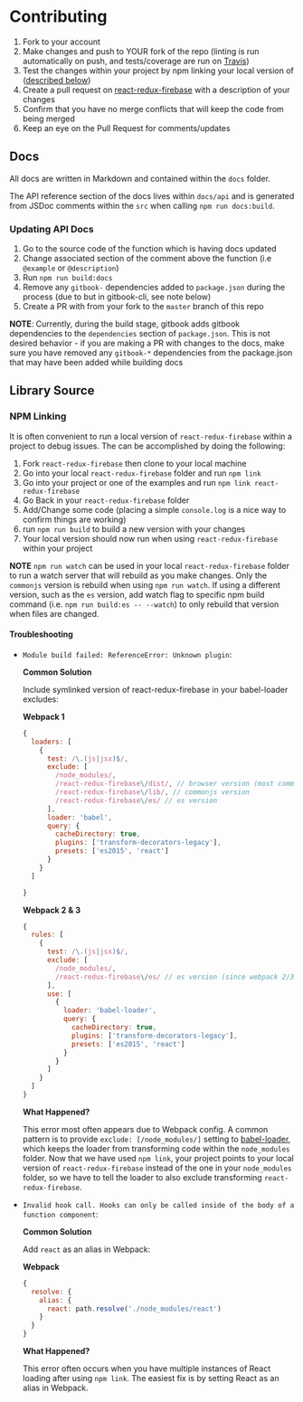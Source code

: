 # Contributing

1. Fork to your account
1. Make changes and push to YOUR fork of the repo (linting is run automatically on push, and tests/coverage are run on [Travis](https://travis-ci.org/prescottprue/react-redux-firebase))
1. Test the changes within your project by npm linking your local version of ([described below]())
1. Create a pull request on [react-redux-firebase](https://github.com/prescottprue/react-redux-firebase) with a description of your changes
1. Confirm that you have no merge conflicts that will keep the code from being merged
1. Keep an eye on the Pull Request for comments/updates

## Docs

All docs are written in Markdown and contained within the `docs` folder.

The API reference section of the docs lives within `docs/api` and is generated from JSDoc comments within the `src` when calling `npm run docs:build`.

### Updating API Docs

1. Go to the source code of the function which is having docs updated
1. Change associated section of the comment above the function (i.e `@example` or `@description`)
1. Run `npm run build:docs`
1. Remove any `gitbook-` dependencies added to `package.json` during the process (due to but in gitbook-cli, see note below)
1. Create a PR with from your fork to the `master` branch of this repo

**NOTE**: Currently, during the build stage, gitbook adds gitbook dependencies to the `dependencies` section of `package.json`. This is not desired behavior - if you are making a PR with changes to the docs, make sure you have removed any `gitbook-*` dependencies from the package.json that may have been added while building docs

## Library Source

### NPM Linking

It is often convenient to run a local version of `react-redux-firebase` within a project to debug issues. The can be accomplished by doing the following:

1. Fork `react-redux-firebase` then clone to your local machine
1. Go into your local `react-redux-firebase` folder and run `npm link`
1. Go into your project or one of the examples and run `npm link react-redux-firebase`
1. Go Back in your `react-redux-firebase` folder
1. Add/Change some code (placing a simple `console.log` is a nice way to confirm things are working)
1. run `npm run build` to build a new version with your changes
1. Your local version should now run when using `react-redux-firebase` within your project

**NOTE**
`npm run watch` can be used in your local `react-redux-firebase` folder to run a watch server that will rebuild as you make changes. Only the `commonjs` version is rebuild when using `npm run watch`. If using a different version, such as the `es` version, add watch flag to specific npm build command (i.e. `npm run build:es -- --watch`) to only rebuild that version when files are changed.

#### Troubleshooting

* `Module build failed: ReferenceError: Unknown plugin`:

  **Common Solution**

  Include symlinked version of react-redux-firebase in your babel-loader excludes:

  **Webpack 1**

  ```js
  {
    loaders: [
      {
        test: /\.(js|jsx)$/,
        exclude: [
          /node_modules/,
          /react-redux-firebase\/dist/, // browser version (most common in Webpack 1)
          /react-redux-firebase\/lib/, // commonjs version
          /react-redux-firebase\/es/ // es version
        ],
        loader: 'babel',
        query: {
          cacheDirectory: true,
          plugins: ['transform-decorators-legacy'],
          presets: ['es2015', 'react']
        }
      }
    ]

  }
  ```

  **Webpack 2 & 3**

  ```js
  {
    rules: [
      {
        test: /\.(js|jsx)$/,
        exclude: [
          /node_modules/,
          /react-redux-firebase\/es/ // es version (since webpack 2/3 uses module field of package.json)
        ],
        use: [
          {
            loader: 'babel-loader',
            query: {
              cacheDirectory: true,
              plugins: ['transform-decorators-legacy'],
              presets: ['es2015', 'react']
            }
          }
        ]
      }
    ]
  }
  ```

  **What Happened?**

  This error most often appears due to Webpack config. A common pattern is to provide `exclude: [/node_modules/]` setting to [babel-loader](https://github.com/babel/babel-loader), which keeps the loader from transforming code within the `node_modules` folder. Now that we have used `npm link`, your project points to your local version of `react-redux-firebase` instead of the one in your `node_modules` folder, so we have to tell the loader to also exclude transforming `react-redux-firebase`.

* `Invalid hook call. Hooks can only be called inside of the body of a function component`:

  **Common Solution**

  Add `react` as an alias in Webpack:
  
  **Webpack**
  
  ```js
  {
    resolve: {  
      alias: {  
        react: path.resolve('./node_modules/react')
      }
    }
  }
  ```
    
  **What Happened?**
  
  This error often occurs when you have multiple instances of React loading after using `npm link`. The easiest fix is by setting React as an alias in Webpack.
